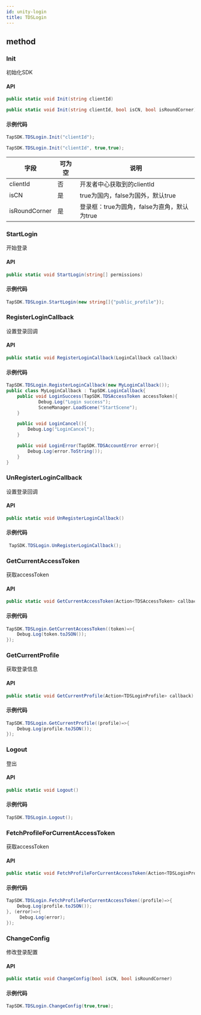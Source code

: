 ```yaml
---
id: unity-login
title: TDSLogin
---
```

## method
### Init
初始化SDK

#### API

```c#
public static void Init(string clientId)

public static void Init(string clientId, bool isCN, bool isRoundCorner)
```


#### 示例代码

```c#
TapSDK.TDSLogin.Init("clientId");

TapSDK.TDSLogin.Init("clientId", true,true);
```

| 字段        | 可为空 | 说明                                                           |
| --------- | --- | ------------------------------------------------------------ |
| clientId    | 否   | 开发者中心获取到的clientId |
| isCN    | 是   | true为国内，false为国外，默认true                                           |
| isRoundCorner | 是   | 登录框：true为圆角，false为直角，默认为true                     |

### StartLogin
开始登录

#### API

```c#
public static void StartLogin(string[] permissions)
```

#### 示例代码

```c#
TapSDK.TDSLogin.StartLogin(new string[]{"public_profile"});
```


### RegisterLoginCallback
设置登录回调

#### API

```c#
public static void RegisterLoginCallback(LoginCallback callback)
```

#### 示例代码

```c#
TapSDK.TDSLogin.RegisterLoginCallback(new MyLoginCallback());
public class MyLoginCallback : TapSDK.LoginCallback{
    public void LoginSuccess(TapSDK.TDSAccessToken accessToken){
            Debug.Log("Login success");
            SceneManager.LoadScene("StartScene");
    }

    public void LoginCancel(){
        Debug.Log("LoginCancel");
    }

    public void LoginError(TapSDK.TDSAccountError error){
        Debug.Log(error.ToString());
    }
}
```



### UnRegisterLoginCallback
设置登录回调

#### API

```c#
public static void UnRegisterLoginCallback()
```

#### 示例代码

```c#
 TapSDK.TDSLogin.UnRegisterLoginCallback();
```

### GetCurrentAccessToken
获取accessToken

#### API

```c#
public static void GetCurrentAccessToken(Action<TDSAccessToken> callback)
```

#### 示例代码

```c#
TapSDK.TDSLogin.GetCurrentAccessToken((token)=>{
    Debug.Log(token.toJSON());
});
```

### GetCurrentProfile
获取登录信息

#### API

```c#
public static void GetCurrentProfile(Action<TDSLoginProfile> callback)
```

#### 示例代码

```c#
TapSDK.TDSLogin.GetCurrentProfile((profile)=>{
    Debug.Log(profile.toJSON());
});
```

### Logout
登出

#### API

```c#
public static void Logout()
```

#### 示例代码

```c#
TapSDK.TDSLogin.Logout();
```

### FetchProfileForCurrentAccessToken
获取accessToken
#### API

```c#
public static void FetchProfileForCurrentAccessToken(Action<TDSLoginProfile> callback, Action<string> errorCallback)
```

#### 示例代码

```c#
TapSDK.TDSLogin.FetchProfileForCurrentAccessToken((profile)=>{          
    Debug.Log(profile.toJSON());
}, (error)=>{
     Debug.Log(error);
});
```

### ChangeConfig
修改登录配置

#### API

```c#
public static void ChangeConfig(bool isCN, bool isRoundCorner)
```

#### 示例代码

```c#
TapSDK.TDSLogin.ChangeConfig(true,true);
```
